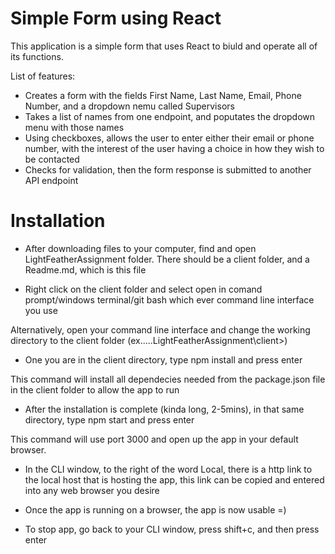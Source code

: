 # Simple Form using React
This application is a simple form that uses React to biuld and operate all of its functions.

List of features:
  - Creates a form with the fields First Name, Last Name, Email, Phone Number, and a dropdown nemu called Supervisors
  - Takes a list of names from one endpoint, and poputates the dropdown menu with those names
  - Using checkboxes, allows the user to enter either their email or phone number, with the interest of the user having a choice in how they wish to be contacted
  - Checks for validation, then the form response is submitted to another API endpoint



# Installation
- After downloading files to your computer, find and open LightFeatherAssignment folder. There should be a client folder, and a Readme.md, which is this file

- Right click on the client folder and select open in comand prompt/windows terminal/git bash which ever command line interface you use

Alternatively, open your command line interface and change the working directory to the client folder  (ex.....LightFeatherAssignment\client>)

- One you are in the client directory, type npm install and press enter

This command will install all dependecies needed from the package.json file in the client folder to allow the app to run

- After the installation is complete (kinda long, 2-5mins), in that same directory, type npm start and press enter

This command will use port 3000 and open up the app in your default browser.

- In the CLI window, to the right of the word Local, there is a http link to the local host that is hosting the app, this link can be copied and entered into any web browser you desire

- Once the app is running on a browser, the app is now usable =)

- To stop app, go back to your CLI window, press shift+c, and then press enter
